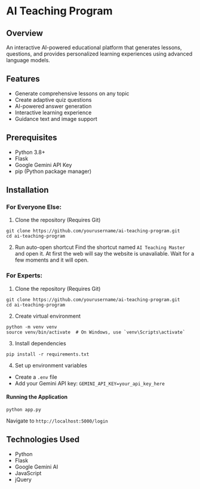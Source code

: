 # AI Teaching Program

## Overview
An interactive AI-powered educational platform that generates lessons, questions, and provides personalized learning experiences using advanced language models.

## Features
- Generate comprehensive lessons on any topic
- Create adaptive quiz questions
- AI-powered answer generation
- Interactive learning experience
- Guidance text and image support

## Prerequisites
- Python 3.8+
- Flask
- Google Gemini API Key
- pip (Python package manager)

## Installation
### For Everyone Else:
1. Clone the repository (Requires Git)
```
git clone https://github.com/yourusername/ai-teaching-program.git
cd ai-teaching-program
```

2. Run auto-open shortcut
Find the shortcut named `AI Teaching Master` and open it.
At first the web will say the website is unavaliable. Wait for a few moments and it will open.

### For Experts:
1. Clone the repository (Requires Git)
```
git clone https://github.com/yourusername/ai-teaching-program.git
cd ai-teaching-program
```

2. Create virtual environment
```
python -m venv venv
source venv/bin/activate  # On Windows, use `venv\Scripts\activate`
```

3. Install dependencies
```
pip install -r requirements.txt
```

4. Set up environment variables
- Create a `.env` file
- Add your Gemini API key: `GEMINI_API_KEY=your_api_key_here`

#### Running the Application
```
python app.py
```
Navigate to `http://localhost:5000/login`

## Technologies Used
- Python
- Flask
- Google Gemini AI
- JavaScript
- jQuery
